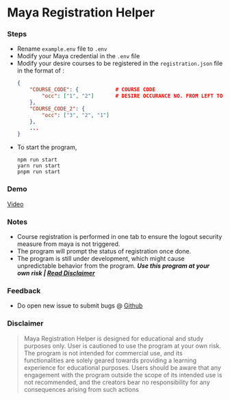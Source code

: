 # Maya Registration Helper 

### Steps 
- Rename `example.env` file to `.env`
- Modify your Maya credential in the `.env` file
- Modify your desire courses to be registered in the `registration.json` file in the format of :
    ```json
    {
        "COURSE_CODE": {            # COURSE CODE
            "occ": ["1", "2"]       # DESIRE OCCURANCE NO. FROM LEFT TO RIGHT
        },
        "COURSE_CODE_2": {
            "occ": ["3", "2", "1"]
        },
        ...
    }
    ```
- To start the program, 
    ```console
    npm run start
    yarn run start
    pnpm run start
    ``` 


### Demo 
[Video](https://youtu.be/QOrSh4JuSTE)


### Notes
- Course registration is performed in one tab to ensure the logout security measure from maya is not triggered.
- The program will prompt the status of registration once done. 
- The program is still under development, which might cause unpredictable behavior from the program. ***Use this program at your own risk | [Read Disclaimer](#disclaimer)***

### Feedback
- Do open new issue to submit bugs @ [Github](https://github.com/adrianteh126/maya-registration-helper/issues/new)
  

### Disclaimer
> Maya Registration Helper is designed for educational and study purposes only. User is cautioned to use the program at your own risk. The program is not intended for commercial use, and its functionalities are solely geared towards providing a learning experience for educational purposes. Users should be aware that any engagement with the program outside the scope of its intended use is not recommended, and the creators bear no responsibility for any consequences arising from such actions